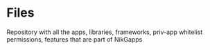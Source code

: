# Files
Repository with all the apps, libraries, frameworks, priv-app whitelist permissions, features that are part of NikGapps
